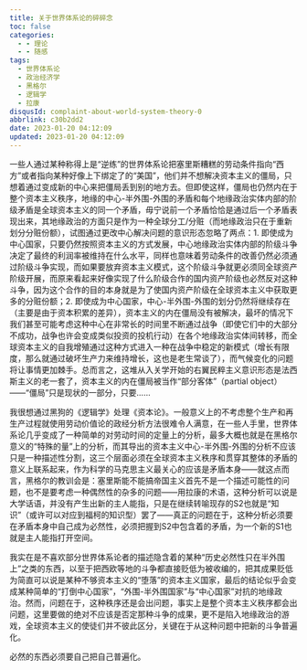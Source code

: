 ```yaml
---
title: 关于世界体系论的碎碎念
toc: false
categories:
  - - 理论
  - - 随感
tags:
  - 世界体系论
  - 政治经济学
  - 黑格尔
  - 逻辑学
  - 拉康
disqusId: complaint-about-world-system-theory-0
abbrlink: c30b2dd2
date: 2023-01-20 04:12:09
updated: 2023-01-20 04:12:09
---
```


一些人通过某种称得上是“逆练”的世界体系论把塞里斯糟糕的劳动条件指向“西方”或者指向某种好像上下绑定了的“美国”，他们并不想解决资本主义的僵局，只想着通过变成新的中心来把僵局丢到别的地方去。但即使这样，僵局也仍然内在于整个资本主义秩序，地缘的中心-半外围-外围的矛盾和每个地缘政治实体内部的阶级矛盾是全球资本主义的同一个矛盾，毋宁说前一个矛盾恰恰是通过后一个矛盾表现出来，其地缘政治的方面只是作为一种全球分工/分赃（而地缘政治只在于重新划分分赃份额），试图通过更改中心解决问题的意识形态忽略了两点：1. 即使成为中心国家，只要仍然按照资本主义的方式发展，中心地缘政治实体内部的阶级斗争决定了最终的利润率被维持在什么水平，同样也意味着劳动条件的改善仍然必须通过阶级斗争实现，而如果要放弃资本主义模式，这个阶级斗争就更必须同全球资产阶级开展，而原来看起来好像实现了什么阶级合作的国内资产阶级也必然反对这种斗争，因为这个合作的目的本身就是为了使国内资产阶级在全球资本主义中获取更多的分赃份额；2. 即使成为中心国家，中心-半外围-外围的划分仍然将继续存在（主要是由于资本积累的差异），资本主义的内在僵局没有被解决，最坏的情况下我们甚至可能考虑这种中心在非常长的时间里不断通过战争（即使它们中的大部分不成功，战争也许会变成类似投资的投机行动）在各个地缘政治实体间转移，而全球资本主义的自我增殖通过这种方式进入一种在战争中稳定的新模式（增长有限度，那么就通过破坏生产力来维持增长，这也是老生常谈了），而气候变化的问题将让事情更加棘手。总而言之，这堆从入关学开始的右翼民粹主义意识形态是法西斯主义的老一套了，资本主义的内在僵局被当作“部分客体”（partial object）——“僵局”只是现状的一部分，只要……

我很想通过黑狗的《逻辑学》处理《资本论》。一般意义上的不考虑整个生产和再生产过程就使用劳动价值论的政经分析方法很难令人满意，在一些人手里，世界体系论几乎变成了一种简单的对劳动时间的定量上的分析，最多大概也就是在黑格尔意义的“特殊的量”上的分析，而其导出的资本主义中心-半外围-外围的分析不应该只是一种描述性分割，这三个层面必须在全球资本主义秩序和贯穿其整体的矛盾的意义上联系起来，作为科学的马克思主义最关心的应该是矛盾本身——就这点而言，黑格尔的教训会是：塞里斯能不能搞帝国主义首先不是一个描述可能性的问题，也不是要考虑一种偶然性的杂多的问题——用拉康的术语，这种分析可以说是大学话语，并没有产生出新的主人能指，只是在继续转喻现存的S2也就是“知识”（或许可以对应到福柯的知识型）罢了——真正的问题在于，这种分析必须要在矛盾本身中自己成为必然性，必须把握到S2中包含着的矛盾，为一个新的S1也就是主人能指打开空间。

我实在是不喜欢部分世界体系论者的描述隐含着的某种“历史必然性只在半外围上”之类的东西，以至于把西欧等地的斗争都直接贬低为被收编的，把其成果贬低为简直可以说是某种不够资本主义的“堕落”的资本主义国家，最后的结论似乎会变成某种简单的“打倒中心国家”，“外围-半外围国家”与“中心国家”对抗的地缘政治。然而，问题在于，这种秩序还是会出问题，事实上是整个资本主义秩序都会出问题，这里要做的绝对不应该是否定那种斗争的成果，更不是陷入地缘政治的游戏，全球资本主义的使徒们并不彼此区分，关键在于从这种问题中把新的斗争普遍化。

必然的东西必须要自己把自己普遍化。
